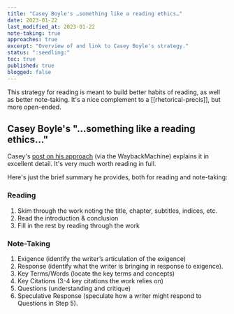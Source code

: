 ```yaml
---
title: "Casey Boyle's …something like a reading ethics…"
date: 2023-01-22
last_modified_at: 2023-01-22
note-taking: true
approaches: true
excerpt: "Overview of and link to Casey Boyle's strategy."
status: ":seedling:"
toc: true
published: true
blogged: false
---
```


This strategy for reading is meant to build better habits of reading, as well as better note-taking. It's a nice complement to a [[rhetorical-precis]], but more open-ended.  

## Casey Boyle's "…something like a reading ethics…"  

Casey's [post on his approach](https://web.archive.org/web/20161026154722/https://caseyboyle.net/2016/01/16/something-like-a-reading-ethics/) (via the WaybackMachine) explains it in excellent detail. It's very much worth reading in full.  

Here's just the brief summary he provides, both for reading and note-taking:  

### Reading  

1. Skim through the work noting the title, chapter, subtitles, indices, etc.
2. Read the introduction & conclusion
3. Fill in the rest by reading through the work

### Note-Taking  

1. Exigence (identify the writer’s articulation of the exigence)
2. Response (identify what the writer is bringing in response to exigence). 
3. Key Terms/Words (locate the key terms and concepts)
4. Key Citations (3-4 key citations the work relies on)
5. Questions (understanding and critique)
6. Speculative Response (speculate how a writer might respond to Questions in Step 5).